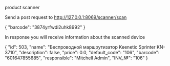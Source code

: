 product scanner

Send a post request to http://127.0.0.1:8069/scanner/scan

{
    "barcode": "3874yrfwdi2uhk8992"
}

In response you will receive information about the scanned device

{
    "id": 503,
    "name": "Беспроводной маршрутизатор Keenetic Sprinter KN-3710",
    "description": false,
    "price": 0.0,
    "default_code": "106",
    "barcode": "601647855685",
    "responsible": "Mitchell Admin",
    "INV_№": "106"
}